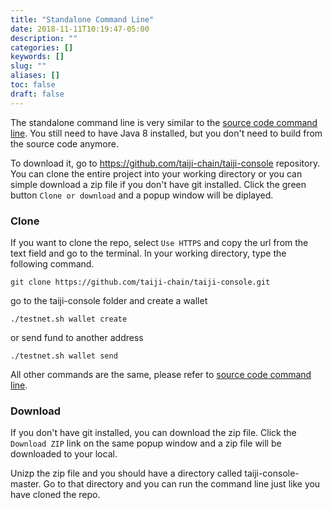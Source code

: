 ```yaml
---
title: "Standalone Command Line"
date: 2018-11-11T10:19:47-05:00
description: ""
categories: []
keywords: []
slug: ""
aliases: []
toc: false
draft: false
---
```


The standalone command line is very similar to the [source code command line][]. You still need to have Java 8 installed, but you don't need to build from the source code anymore. 

To download it, go to https://github.com/taiji-chain/taiji-console repository. You can clone the entire project into your working directory or you can simple download a zip file if you don't have git installed. Click the green button `Clone or download` and a popup window will be diplayed. 


### Clone

If you want to clone the repo, select `Use HTTPS` and copy the url from the text field and go to the terminal. In your working directory, type the following command. 


```
git clone https://github.com/taiji-chain/taiji-console.git
```

go to the taiji-console folder and create a wallet 

```
./testnet.sh wallet create
```

or send fund to another address

```
./testnet.sh wallet send
```

All other commands are the same, please refer to [source code command line][].

### Download

If you don't have git installed, you can download the zip file. Click the `Download ZIP` link on the same popup window and a zip file will be downloaded to your local. 

Unizp the zip file and you should have a directory called taiji-console-master. Go to that directory and you can run the command line just like you have cloned the repo. 

[source code command line]: /getting-started/source-code/

